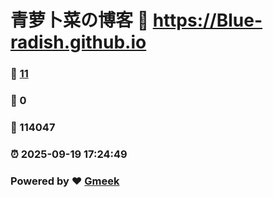 # 青萝卜菜の博客 :link: https://Blue-radish.github.io 
### :page_facing_up: [11](https://Blue-radish.github.io/tag.html) 
### :speech_balloon: 0 
### :hibiscus: 114047 
### :alarm_clock: 2025-09-19 17:24:49 
### Powered by :heart: [Gmeek](https://github.com/Meekdai/Gmeek)
